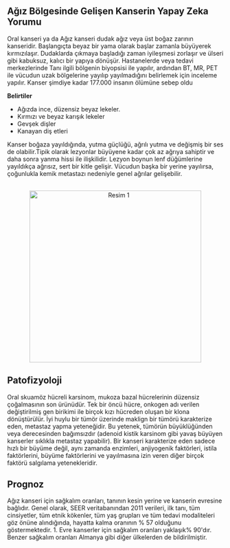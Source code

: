 ## **Ağız Bölgesinde Gelişen Kanserin Yapay Zeka Yorumu** 
 
Oral kanseri ya da Ağız kanseri dudak ağız veya üst boğaz zarının kanseridir. Başlangıçta beyaz bir yama olarak başlar zamanla büyüyerek kırmızılaşır. Dudaklarda çıkmaya başladığı zaman iyileşmesi zorlaşır ve ülseri gibi kabuksuz, kalıcı bir yapıya dönüşür. Hastanelerde veya tedavi merkezlerinde Tanı ilgili bölgenin biyopsisi ile yapılır, ardından BT, MR,  PET ile vücudun uzak bölgelerine yayılıp yayılmadığını belirlemek için inceleme yapılır. Kanser şimdiye kadar 177.000 insanın ölümüne sebep oldu


**Belirtiler**
- Ağızda ince, düzensiz beyaz lekeler.
- Kırmızı ve beyaz karışık lekeler
- Gevşek dişler
- Kanayan diş etleri



Kanser boğaza yayıldığında, yutma güçlüğü, ağrılı yutma ve değişmiş bir ses de olabilir.Tipik olarak lezyonlar büyüyene kadar çok az ağrıya sahiptir ve daha sonra yanma hissi ile ilişkilidir. Lezyon boynun lenf düğümlerine yayıldıkça ağrısız, sert bir kitle gelişir. Vücudun başka bir yerine yayılırsa, çoğunlukla kemik metastazı nedeniyle genel ağrılar gelişebilir.
<br>
<br>

<p align="center">
  <img src="https://upload.wikimedia.org/wikipedia/commons/thumb/3/3c/ZungenCa2a.jpg/660px-ZungenCa2a.jpg" alt="Resim 1" width="400"/>
</p>



## **Patofizyoloji**
Oral skuamöz hücreli karsinom, mukoza bazal hücrelerinin düzensiz çoğalmasının son ürünüdür. Tek bir öncü hücre, onkogen adı verilen değiştirilmiş gen birikimi ile birçok kızı hücreden oluşan bir klona dönüştürülür. İyi huylu bir tümör üzerinde maklign bir tümörü karakterize eden, metastaz yapma yeteneğidir. Bu yetenek, tümörün büyüklüğünden veya derecesinden bağımsızdır (adenoid kistik karsinom gibi yavaş büyüyen kanserler sıklıkla metastaz yapabilir). Bir kanseri karakterize eden sadece hızlı bir büyüme değil, aynı zamanda enzimleri, anjiyogenik faktörleri, istila faktörlerini, büyüme faktörlerini ve yayılmasına izin veren diğer birçok faktörü salgılama yetenekleridir.


## **Prognoz**

Ağız kanseri için sağkalım oranları, tanının kesin yerine ve kanserin evresine bağlıdır. Genel olarak, SEER veritabanından 2011 verileri, ilk tanı, tüm cinsiyetler, tüm etnik kökenler, tüm yaş grupları ve tüm tedavi modaliteleri göz önüne alındığında, hayatta kalma oranının % 57 olduğunu göstermektedir. 1. Evre kanserler için sağkalım oranları yaklaşık% 90'dır. Benzer sağkalım oranları Almanya gibi diğer ülkelerden de bildirilmiştir.
